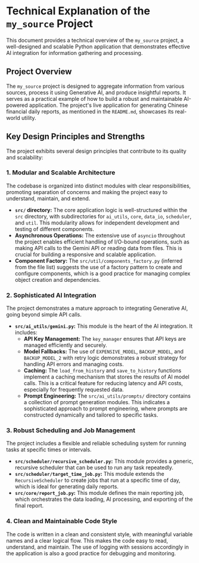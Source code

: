 # Technical Explanation of the `my_source` Project

This document provides a technical overview of the `my_source` project, a well-designed and scalable Python application that demonstrates effective AI integration for information gathering and processing.

## Project Overview

The `my_source` project is designed to aggregate information from various sources, process it using Generative AI, and produce insightful reports. It serves as a practical example of how to build a robust and maintainable AI-powered application. The project's live application for generating Chinese financial daily reports, as mentioned in the `README.md`, showcases its real-world utility.

## Key Design Principles and Strengths

The project exhibits several design principles that contribute to its quality and scalability:

### 1. Modular and Scalable Architecture

The codebase is organized into distinct modules with clear responsibilities, promoting separation of concerns and making the project easy to understand, maintain, and extend.

- **`src/` directory:** The core application logic is well-structured within the `src` directory, with subdirectories for `ai_utils`, `core`, `data_io`, `scheduler`, and `util`. This modularity allows for independent development and testing of different components.
- **Asynchronous Operations:** The extensive use of `asyncio` throughout the project enables efficient handling of I/O-bound operations, such as making API calls to the Gemini API or reading data from files. This is crucial for building a responsive and scalable application.
- **Component Factory:** The `src/util/components_factory.py` (inferred from the file list) suggests the use of a factory pattern to create and configure components, which is a good practice for managing complex object creation and dependencies.

### 2. Sophisticated AI Integration

The project demonstrates a mature approach to integrating Generative AI, going beyond simple API calls.

- **`src/ai_utils/gemini.py`:** This module is the heart of the AI integration. It includes:
    - **API Key Management:** The `key_manager` ensures that API keys are managed efficiently and securely.
    - **Model Fallbacks:** The use of `EXPENSIVE_MODEL`, `BACKUP_MODEL`, and `BACKUP_MODEL_2` with retry logic demonstrates a robust strategy for handling API errors and managing costs.
    - **Caching:** The `load_from_history` and `save_to_history` functions implement a caching mechanism that stores the results of AI model calls. This is a critical feature for reducing latency and API costs, especially for frequently requested data.
    - **Prompt Engineering:** The `src/ai_utils/prompts/` directory contains a collection of prompt generation modules. This indicates a sophisticated approach to prompt engineering, where prompts are constructed dynamically and tailored to specific tasks.

### 3. Robust Scheduling and Job Management

The project includes a flexible and reliable scheduling system for running tasks at specific times or intervals.

- **`src/scheduler/recursive_scheduler.py`:** This module provides a generic, recursive scheduler that can be used to run any task repeatedly.
- **`src/scheduler/target_time_job.py`:** This module extends the `RecursiveScheduler` to create jobs that run at a specific time of day, which is ideal for generating daily reports.
- **`src/core/report_job.py`:** This module defines the main reporting job, which orchestrates the data loading, AI processing, and exporting of the final report.

### 4. Clean and Maintainable Code Style

The code is written in a clean and consistent style, with meaningful variable names and a clear logical flow. This makes the code easy to read, understand, and maintain. The use of logging with sessions accordingly in the application is also a good practice for debugging and monitoring.